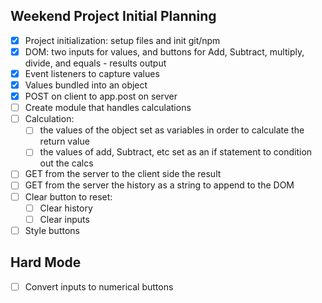 ## Weekend Project Initial Planning
- [x] Project initialization: setup files and init git/npm
- [x] DOM: two inputs for values, and buttons for Add, Subtract, multiply, divide, and equals - results output
- [x] Event listeners to capture values 
- [x] Values bundled into an object
- [x] POST on client to app.post on server
- [ ] Create module that handles calculations
- [ ] Calculation:
    - [ ] the values of the object set as variables in order to calculate the return value
    - [ ] the values of add, Subtract, etc set as an if statement to condition out the calcs
- [ ] GET from the server to the client side the result
- [ ] GET from the server the history as a string to append to the DOM
- [ ] Clear button to reset:
    - [ ] Clear history
    - [ ] Clear inputs
- [ ] Style buttons

## Hard Mode
- [ ] Convert inputs to numerical buttons


